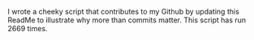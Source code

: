 I wrote a cheeky script that contributes to my Github by updating this ReadMe to illustrate why more than commits matter. This script has run 2669 times.